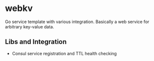 # webkv

Go service template with various integration.
Basically a web service for arbitrary key-value data.

## Libs and Integration

* Consul service registration and TTL health checking
